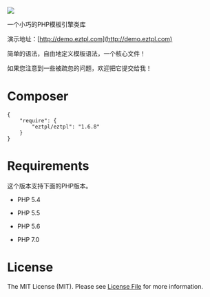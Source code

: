 ![](http://www.eztpl.com/eztpl.png)

一个小巧的PHP模板引擎类库

演示地址：[http://demo.eztpl.com](http://demo.eztpl.com)


简单的语法，自由地定义模板语法，一个核心文件！

如果您注意到一些被疏忽的问题，欢迎把它提交给我！


# Composer

```
{
    "require": {
        "eztpl/eztpl": "1.6.8"
    }		
}
```

# Requirements

这个版本支持下面的PHP版本。

* PHP 5.4

* PHP 5.5

* PHP 5.6

* PHP 7.0


# License

The MIT License (MIT). Please see [License File](https://github.com/thephpleague/route/blob/master/LICENSE.md) for more information.














